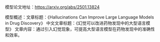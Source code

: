 模型论文地址：https://arxiv.org/abs/2501.13824

模型概述：文章标题：《Hallucinations Can Improve Large Language Models in Drug Discovery》
中文文章标题：《幻觉可以改进药物发现中的大型语言模型》
文章内容：通过引入幻觉现象，可提高大型语言模型在药物发现中的准确性和效率。

